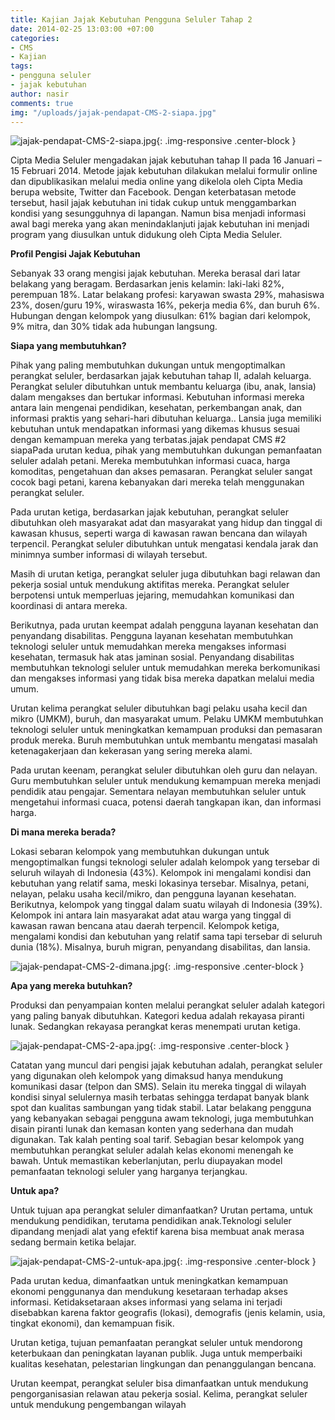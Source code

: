 ```yaml
---
title: Kajian Jajak Kebutuhan Pengguna Seluler Tahap 2
date: 2014-02-25 13:03:00 +07:00
categories:
- CMS
- Kajian
tags:
- pengguna seluler
- jajak kebutuhan
author: nasir
comments: true
img: "/uploads/jajak-pendapat-CMS-2-siapa.jpg"
---
```


![jajak-pendapat-CMS-2-siapa.jpg](/uploads/jajak-pendapat-CMS-2-siapa.jpg){: .img-responsive .center-block }

Cipta Media Seluler mengadakan jajak kebutuhan tahap II pada 16 Januari – 15 Februari 2014. Metode jajak kebutuhan dilakukan melalui formulir online dan dipublikasikan melalui media online yang dikelola oleh Cipta Media berupa website, Twitter dan Facebook. Dengan keterbatasan metode tersebut, hasil jajak kebutuhan ini tidak cukup untuk menggambarkan kondisi yang sesungguhnya di lapangan. Namun bisa menjadi informasi awal bagi mereka yang akan menindaklanjuti jajak kebutuhan ini menjadi program yang diusulkan untuk didukung oleh Cipta Media Seluler.

**Profil Pengisi Jajak Kebutuhan**

Sebanyak 33 orang mengisi jajak kebutuhan. Mereka berasal dari latar belakang yang beragam. Berdasarkan jenis kelamin: laki-laki 82%, perempuan 18%. Latar belakang profesi: karyawan swasta 29%, mahasiswa 23%, dosen/guru 19%, wiraswasta 16%, pekerja media 6%, dan buruh 6%. Hubungan dengan kelompok yang diusulkan: 61% bagian dari kelompok, 9% mitra, dan 30% tidak ada hubungan langsung.

**Siapa yang membutuhkan?**

Pihak yang paling membutuhkan dukungan untuk mengoptimalkan perangkat seluler, berdasarkan jajak kebutuhan tahap II, adalah keluarga. Perangkat seluler dibutuhkan untuk membantu keluarga (ibu, anak, lansia) dalam mengakses dan bertukar informasi. Kebutuhan informasi mereka antara lain mengenai pendidikan, kesehatan, perkembangan anak, dan informasi praktis yang sehari-hari dibutuhan keluarga.. Lansia juga memiliki kebutuhan untuk mendapatkan informasi yang dikemas khusus sesuai dengan kemampuan mereka yang terbatas.jajak pendapat CMS #2 siapaPada urutan kedua, pihak yang membutuhkan dukungan pemanfaatan seluler adalah petani. Mereka membutuhkan informasi cuaca, harga komoditas, pengetahuan dan akses pemasaran. Perangkat seluler sangat cocok bagi petani, karena kebanyakan dari mereka telah menggunakan perangkat seluler.

Pada urutan ketiga, berdasarkan jajak kebutuhan, perangkat seluler dibutuhkan oleh masyarakat adat dan masyarakat yang hidup dan tinggal di kawasan khusus, seperti warga di kawasan rawan bencana dan wilayah terpencil. Perangkat seluler dibutuhkan untuk mengatasi kendala jarak dan minimnya sumber informasi di wilayah tersebut.

Masih di urutan ketiga, perangkat seluler juga dibutuhkan bagi relawan dan pekerja sosial untuk mendukung aktifitas mereka. Perangkat seluler berpotensi untuk memperluas jejaring, memudahkan komunikasi dan koordinasi di antara mereka.

Berikutnya, pada urutan keempat adalah pengguna layanan kesehatan dan penyandang disabilitas. Pengguna layanan kesehatan membutuhkan teknologi seluler untuk memudahkan mereka mengakses informasi kesehatan, termasuk hak atas jaminan sosial. Penyandang disabilitas membutuhkan teknologi seluler untuk memudahkan mereka berkomunikasi dan mengakses informasi yang tidak bisa mereka dapatkan melalui media umum.

Urutan kelima perangkat seluler dibutuhkan bagi pelaku usaha kecil dan mikro (UMKM), buruh, dan masyarakat umum. Pelaku UMKM membutuhkan teknologi seluler untuk meningkatkan kemampuan produksi dan pemasaran produk mereka. Buruh membutuhkan untuk membantu mengatasi masalah ketenagakerjaan dan kekerasan yang sering mereka alami.

Pada urutan keenam, perangkat seluler dibutuhkan oleh guru dan nelayan. Guru membutuhkan seluler untuk mendukung kemampuan mereka menjadi pendidik atau pengajar. Sementara nelayan membutuhkan seluler untuk mengetahui informasi cuaca, potensi daerah tangkapan ikan, dan informasi harga.

**Di mana mereka berada?**

Lokasi sebaran kelompok yang membutuhkan dukungan untuk mengoptimalkan fungsi teknologi seluler adalah kelompok yang tersebar di seluruh wilayah di Indonesia (43%). Kelompok ini mengalami kondisi dan kebutuhan yang relatif sama, meski lokasinya tersebar. Misalnya, petani, nelayan, pelaku usaha kecil/mikro, dan pengguna layanan kesehatan. Berikutnya, kelompok yang tinggal dalam suatu wilayah di Indonesia (39%). Kelompok ini antara lain masyarakat adat atau warga yang tinggal di kawasan rawan bencana atau daerah terpencil.  Kelompok ketiga, mengalami kondisi dan kebutuhan yang relatif sama tapi tersebar di seluruh dunia (18%). Misalnya, buruh migran, penyandang disabilitas, dan lansia.

![jajak-pendapat-CMS-2-dimana.jpg](/uploads/jajak-pendapat-CMS-2-dimana.jpg){: .img-responsive .center-block }

**Apa yang mereka butuhkan?**

Produksi dan penyampaian konten melalui perangkat seluler adalah kategori yang paling banyak dibutuhkan. Kategori kedua adalah rekayasa piranti lunak. Sedangkan rekayasa perangkat keras menempati urutan ketiga.

![jajak-pendapat-CMS-2-apa.jpg](/uploads/jajak-pendapat-CMS-2-apa.jpg){: .img-responsive .center-block }

Catatan yang muncul dari pengisi jajak kebutuhan adalah, perangkat seluler yang digunakan oleh kelompok yang dimaksud hanya mendukung komunikasi dasar (telpon dan SMS). Selain itu mereka tinggal di wilayah kondisi sinyal selulernya masih terbatas sehingga terdapat banyak blank spot dan kualitas sambungan yang tidak stabil. Latar belakang pengguna yang kebanyakan sebagai pengguna awam teknologi, juga membutuhkan disain piranti lunak dan kemasan konten yang sederhana dan mudah digunakan. Tak kalah penting soal tarif. Sebagian besar kelompok yang membutuhkan perangkat seluler adalah kelas ekonomi menengah ke bawah. Untuk memastikan keberlanjutan, perlu diupayakan model pemanfaatan teknologi seluler yang harganya terjangkau.

**Untuk apa?**

Untuk tujuan apa perangkat seluler dimanfaatkan? Urutan pertama, untuk mendukung pendidikan, terutama pendidikan anak.Teknologi seluler dipandang menjadi alat yang efektif karena bisa membuat anak merasa sedang bermain ketika belajar.

![jajak-pendapat-CMS-2-untuk-apa.jpg](/uploads/jajak-pendapat-CMS-2-untuk-apa.jpg){: .img-responsive .center-block }

Pada urutan kedua, dimanfaatkan untuk meningkatkan kemampuan ekonomi penggunanya dan mendukung kesetaraan terhadap akses informasi. Ketidaksetaraan akses informasi yang selama ini terjadi disebabkan karena faktor geografis (lokasi), demografis (jenis kelamin, usia, tingkat ekonomi), dan kemampuan fisik.

Urutan ketiga, tujuan pemanfaatan perangkat seluler untuk mendorong keterbukaan dan peningkatan layanan publik. Juga untuk memperbaiki kualitas kesehatan, pelestarian lingkungan dan penanggulangan bencana.

Urutan keempat, perangkat seluler bisa dimanfaatkan untuk mendukung pengorganisasian relawan atau pekerja sosial. Kelima, perangkat seluler untuk mendukung pengembangan wilayah